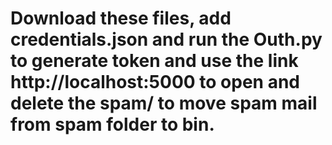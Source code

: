# Download these files, add credentials.json and run the Outh.py to generate token and use the link http://localhost:5000 to open and delete the spam/ to move spam mail from spam folder to bin.
